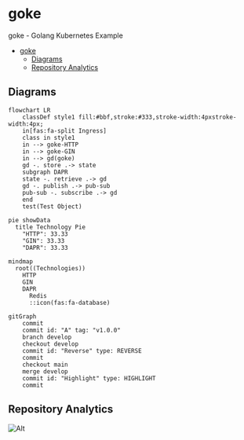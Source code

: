 # goke
goke - Golang Kubernetes Example

- [goke](#goke)
  - [Diagrams](#diagrams)
  - [Repository Analytics](#repository-analytics)

## Diagrams

```mermaid
flowchart LR
    classDef style1 fill:#bbf,stroke:#333,stroke-width:4pxstroke-width:4px;
    in[fas:fa-split Ingress]
    class in style1
    in --> goke-HTTP
    in --> goke-GIN
    in --> gd(goke)
    gd -. store .-> state
    subgraph DAPR
    state -. retrieve .-> gd
    gd -. publish .-> pub-sub
    pub-sub -. subscribe .-> gd
    end
    test(Test Object)
```

```mermaid
pie showData
  title Technology Pie
    "HTTP": 33.33
    "GIN": 33.33
    "DAPR": 33.33
```

```mermaid
mindmap
  root((Technologies))
    HTTP
    GIN
    DAPR
      Redis
      ::icon(fas:fa-database)
```

```mermaid
gitGraph
    commit 
    commit id: "A" tag: "v1.0.0"
    branch develop
    checkout develop
    commit id: "Reverse" type: REVERSE
    commit
    checkout main
    merge develop
    commit id: "Highlight" type: HIGHLIGHT
    commit
```

## Repository Analytics 
![Alt](https://repobeats.axiom.co/api/embed/635cc8606359defc80b5e2dc5330d34ecdb316b2.svg "Repobeats analytics image")
